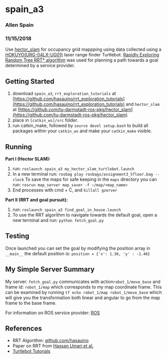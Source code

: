 # spain_a3
### Allen Spain
### 11/15/2018
Use [hector_slam](http://wiki.ros.org/hector_slam) for occupancy grid mappping using data collected using a [HOKUYO(URG-04LX-UG01)](https://www.hokuyo-aut.jp/search/single.php?serial=166) laser range finder Turtlebot. [Rapidly Exploring Random Tree RRT*   algorithm](http://paper.ijcsns.org/07_book/201610/20161004.pdf) was used for planning a path towards a goal determined by a service provider.

## Getting Started
1) download ```spain_a3```, ```rrt_exploration_tutorials``` at [https://github.com/hasauino/rrt_exploration_tutorials](https://github.com/hasauino/rrt_exploration_tutorials) and ```hector_slam``` at [https://github.com/tu-darmstadt-ros-pkg/hector_slam](https://github.com/tu-darmstadt-ros-pkg/hector_slam)
2) place in ```[catkin_ws]/src``` folder.
3) run catkin_make, followed by ```source devel setup.bash``` to build all packages within your ```catkin_ws``` and make your ```catkin_make``` visible.

## Running
**Part I (Hector SLAM):**
1) run: ```roslaunch spain_a3 my_hector_slam_turtlebot.launch```
2) In a new terminal run: ```rosbag play rosbags/assignment3_5floor.bag --clock```
To save the maps for safe keeping in the ```maps``` directory you can run: ```rosrun map_server map_saver -f ~/map/<map_name>```
3) End processes with cmd + C, and ```killall gzerver```


**Part II (RRT and goal pursuit):**
1) run: ```roslaunch spain_a3 find_goal_in_house.launch```
2) To use the RRT algorithm to navigate towards the default goal, open a new terminal and run: ```python fetch_goal.py```

## Testing
Once launched you can set the goal by modifying the position array in ```__main__``` the default position is:
```position = {'x': 1.36, 'y' : -1.46}```


## My Simple Server Summary
My server: ```fetch_goal.py``` communicates with action```robot_1/move_base```
and frame id: ```robot_1/map``` which corresponds to my map coordinate frame. This can be examined by running ```tf echo robot_1/map robot_1/move_base``` which will give you the transformation both linear and angular to go from the map frame to the base frame.

For information on ROS service provider: [ROS](http://wiki.ros.org/navigation/Tutorials/SendingSimpleGoals)

## References
* RRT Algorithm: [github.com/hasauino](https://github.com/hasauino)
* Paper on RRT from [Hassan Umari et al.](https://ieeexplore.ieee.org/document/8202319)
* [Turtlebot Tutorials](http://learn.turtlebot.com)
